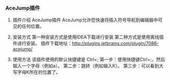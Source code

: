 ### AceJump插件

1. 插件介绍
AceJump插件
AceJump允许您快速将插入符号导航到编辑器中可见的任何位置。

1. 安装方式
  第一种安装方式是使用IDEA下载进行安装
  第二种方式是使用离线插件进行安装。
  插件下载地址：http://plugins.jetbrains.com/plugin/7086-acejump/
2. 使用方法
  该插件使用的默认快捷键是 Ctrl+;
  第一步：使用快捷键Ctrl+;，然后输入一个字母（例如a）。
  第二步：跳转（例如输入K）。
  第三步：可以看到大写字母K所在的位置了。

